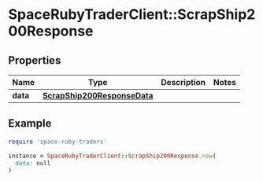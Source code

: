 # SpaceRubyTraderClient::ScrapShip200Response

## Properties

| Name | Type | Description | Notes |
| ---- | ---- | ----------- | ----- |
| **data** | [**ScrapShip200ResponseData**](ScrapShip200ResponseData.md) |  |  |

## Example

```ruby
require 'space-ruby-traders'

instance = SpaceRubyTraderClient::ScrapShip200Response.new(
  data: null
)
```

